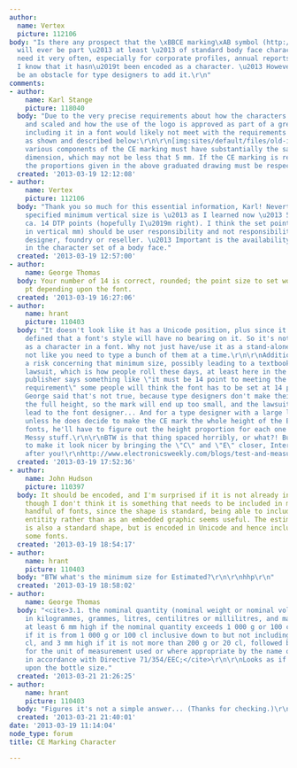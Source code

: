```yaml
---
author:
  name: Vertex
  picture: 112106
body: "Is there any prospect that the \xBBCE marking\xAB symbol (http://en.wikipedia.org/wiki/CE_marking)
  will ever be part \u2013 at least \u2013 of standard body face character sets? \r\nI
  need it very often, especially for corporate profiles, annual reports and brochures.
  I know that it hasn\u2019t been encoded as a character. \u2013 However, this shouldn\u2019t
  be an obstacle for type designers to add it.\r\n"
comments:
- author:
    name: Karl Stange
    picture: 118040
  body: "Due to the very precise requirements about how the characters should be drawn
    and scaled and how the use of the logo is approved as part of a greater process,
    including it in a font would likely not meet with the requirements of the standard,
    as shown and described below:\r\n\r\n[img:sites/default/files/old-images/ce_marking_logo_3689.jpg]\r\n\r\n<em>The
    various components of the CE marking must have substantially the same vertical
    dimension, which may not be less that 5 mm. If the CE marking is reduced or enlarged,
    the proportions given in the above graduated drawing must be respected.</em> (http://ec.europa.eu/enterprise/policies/single-market-goods/cemarking/professionals/manufacturers/affix-ce-marking/index_en.htm?filter=12)"
  created: '2013-03-19 12:12:08'
- author:
    name: Vertex
    picture: 112106
  body: "Thank you so much for this essential information, Karl! Nevertheless, the
    specified minimum vertical size is \u2013 as I learned now \u2013 5mm, which means
    ca. 14 DTP points (hopefully I\u2019m right). I think the set point size (as specified
    in vertical mm) should be user responsibility and not responsibility of the type
    designer, foundry or reseller. \u2013 Important is the availability of this character
    in the character set of a body face."
  created: '2013-03-19 12:57:00'
- author:
    name: George Thomas
  body: Your number of 14 is correct, rounded; the point size to set would be 19-20
    pt depending upon the font.
  created: '2013-03-19 16:27:06'
- author:
    name: hrant
    picture: 110403
  body: "It doesn't look like it has a Unicode position, plus since it's so strictly
    defined that a font's style will have no bearing on it. So it's not very desirable
    as a character in a font. Why not just have/use it as a stand-alone EPS? It's
    not like you need to type a bunch of them at a time.\r\n\r\nAdditionally, there's
    a risk concerning that minimum size, possibly leading to a textbook frivolous
    lawsuit, which is how people roll these days, at least here in the US. If a font
    publisher says something like \"it must be 14 point to meeting the 5mm minimum
    requirement\" some people will think the font has to be set at 14 point, but as
    George said that's not true, because type designers don't make their glyphs span
    the full height, so the mark will end up too small, and the lawsuit cascade might
    lead to the font designer... And for a type designer with a large library of fonts,
    unless he does decide to make the CE mark the whole height of the Em for all his
    fonts, he'll have to figure out the height proportion for each one of his fonts...
    Messy stuff.\r\n\r\nBTW is that thing spaced horribly, or what?! But if you try
    to make it look nicer by bringing the \"C\" and \"E\" closer, Interpol might come
    after you!\r\nhttp://www.electronicsweekly.com/blogs/test-and-measurement/2011/02/which-ce-badge-have-you-got.html\r\n\r\nhhp\r\n"
  created: '2013-03-19 17:52:36'
- author:
    name: John Hudson
    picture: 110397
  body: It should be encoded, and I'm surprised if it is not already in Unicode. Even
    though I don't think it is something that needs to be included in more than a
    handful of fonts, since the shape is standard, being able to include it as a text
    entitity rather than as an embedded graphic seems useful. The estimated symbol
    is also a standard shape, but is encoded in Unicode and hence included in at least
    some fonts.
  created: '2013-03-19 18:54:17'
- author:
    name: hrant
    picture: 110403
  body: "BTW what's the minimum size for Estimated?\r\n\r\nhhp\r\n"
  created: '2013-03-19 18:58:02'
- author:
    name: George Thomas
  body: "<cite>3.1. the nominal quantity (nominal weight or nominal volume), expressed
    in kilogrammes, grammes, litres, centilitres or millilitres, and marked in figures
    at least 6 mm high if the nominal quantity exceeds 1 000 g or 100 cl ; 4 mm high
    if it is from 1 000 g or 100 cl inclusive down to but not including 200 g or 20
    cl, and 3 mm high if it is not more than 200 g or 20 cl, followed by the symbol
    for the unit of measurement used or where appropriate by the name of the unit
    in accordance with Directive 71/354/EEC;</cite>\r\n\r\nLooks as if it depends
    upon the bottle size."
  created: '2013-03-21 21:26:25'
- author:
    name: hrant
    picture: 110403
  body: "Figures it's not a simple answer... (Thanks for checking.)\r\n\r\nhhp\r\n"
  created: '2013-03-21 21:40:01'
date: '2013-03-19 11:14:04'
node_type: forum
title: CE Marking Character

---
```

